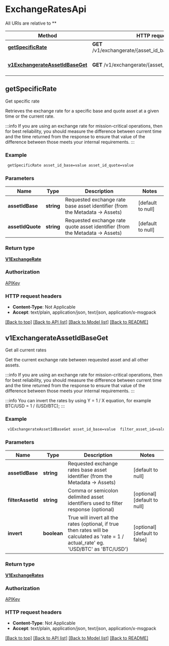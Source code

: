# ExchangeRatesApi

All URIs are relative to **

Method | HTTP request | Description
------------- | ------------- | -------------
[**getSpecificRate**](ExchangeRatesApi.md#getSpecificRate) | **GET** /v1/exchangerate/{asset_id_base}/{asset_id_quote} | Get specific rate
[**v1ExchangerateAssetIdBaseGet**](ExchangeRatesApi.md#v1ExchangerateAssetIdBaseGet) | **GET** /v1/exchangerate/{asset_id_base} | Get all current rates



## getSpecificRate

Get specific rate

Retrieves the exchange rate for a specific base and quote asset at a given time or the current rate.
            
:::info
If you are using an exchange rate for mission-critical operations, then for best reliability, you should measure the difference between current time and the time returned from the response to ensure that value of the difference between those meets your internal requirements.
:::

### Example

```bash
 getSpecificRate asset_id_base=value asset_id_quote=value
```

### Parameters


Name | Type | Description  | Notes
------------- | ------------- | ------------- | -------------
 **assetIdBase** | **string** | Requested exchange rate base asset identifier (from the Metadata -> Assets) | [default to null]
 **assetIdQuote** | **string** | Requested exchange rate quote asset identifier (from the Metadata -> Assets) | [default to null]

### Return type

[**V1ExchangeRate**](V1ExchangeRate.md)

### Authorization

[APIKey](../README.md#APIKey)

### HTTP request headers

- **Content-Type**: Not Applicable
- **Accept**: text/plain, application/json, text/json, application/x-msgpack

[[Back to top]](#) [[Back to API list]](../README.md#documentation-for-api-endpoints) [[Back to Model list]](../README.md#documentation-for-models) [[Back to README]](../README.md)


## v1ExchangerateAssetIdBaseGet

Get all current rates

Get the current exchange rate between requested asset and all other assets.
            
:::info
If you are using an exchange rate for mission-critical operations, then for best reliability, you should measure the difference between current time and the time returned from the response to ensure that value of the difference between those meets your internal requirements.
:::
            
:::info
You can invert the rates by using Y = 1 / X equation, for example BTC/USD = 1 / (USD/BTC);
:::

### Example

```bash
 v1ExchangerateAssetIdBaseGet asset_id_base=value  filter_asset_id=value  invert=value
```

### Parameters


Name | Type | Description  | Notes
------------- | ------------- | ------------- | -------------
 **assetIdBase** | **string** | Requested exchange rates base asset identifier (from the Metadata -> Assets) | [default to null]
 **filterAssetId** | **string** | Comma or semicolon delimited asset identifiers used to filter response (optional) | [optional] [default to null]
 **invert** | **boolean** | True will invert all the rates (optional, if true then rates will be calculated as 'rate = 1 / actual_rate' eg. 'USD/BTC' as 'BTC/USD') | [optional] [default to false]

### Return type

[**V1ExchangeRates**](V1ExchangeRates.md)

### Authorization

[APIKey](../README.md#APIKey)

### HTTP request headers

- **Content-Type**: Not Applicable
- **Accept**: text/plain, application/json, text/json, application/x-msgpack

[[Back to top]](#) [[Back to API list]](../README.md#documentation-for-api-endpoints) [[Back to Model list]](../README.md#documentation-for-models) [[Back to README]](../README.md)

